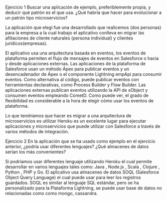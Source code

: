 Ejercicio 1
Buscar una aplicación de ejemplo, preferiblemente propia, y deducir qué patrón es el que usa. ¿Qué habría que hacer para evolucionar a un patrón tipo microservicios?

La aplicación que elegí fue una desarrollado que realicemos (dos personas) para la empresa a la cual trabajo el aplicativo conlleva en migrar las afiliaciones de cliente naturales (persona individual) y clientes jurídicos(empresas).

El aplicativo usa una arquitectura basada en eventos, los eventos de plataforma permiten el flujo de mensajes de eventos en Salesforce o hacia y desde aplicaciones externas. Las aplicaciones de la plataforma de Salesforce usan un método Ápex para publicar eventos y un desencadenador de Ápex o el componente Lightning empApi para consumir eventos. Como alternativa al código, puede publicar eventos con herramientas declarativas, como Process Builder y Flow Builder. Las aplicaciones externas publican eventos utilizando la API de sObject y consumen eventos empleando CometD. Como puede ver, el grado de flexibilidad es considerable a la hora de elegir cómo usar los eventos de plataforma.

Lo que tendríamos que hacer es migrar a una arquitectura de microservicios es utilizar Heroku es un excelente lugar para ejecutar aplicaciones y microservicios que puede utilizar con Salesforce a través de varios métodos de integración.

Ejercicio 2
En la aplicación que se ha usado como ejemplo en el ejercicio anterior, ¿podría usar diferentes lenguajes? ¿Qué almacenes de datos serían los más convenientes?

Si podríamos usar diferentes lenguaje utilizando Heroku el cual permite desarrollar en varios lenguajes tales como: Java , Node.js , Scala , Clojure , Python , PHP y Go. El aplicativo usa almacenes de datos SOQL (Salesforce Object Query Language) el cual puede usar para leer los registros guardados. SOQL es similar al lenguaje SQL estándar, pero se ha personalizado para la Plataforma Lightning, se puede usar base de datos no relacionadas como como mongo, cassandra. 

